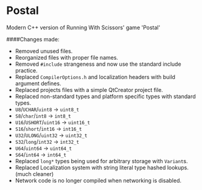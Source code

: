 # Postal
Modern C++ version of Running With Scissors' game 'Postal'

####Changes made:
* Removed unused files.
* Reorganized files with proper file names.
* Removed `#include` strangeness and now use the standard include practice.
* Replaced `CompilerOptions.h` and localization headers with build argument defines.
* Replaced projects files with a simple QtCreator project file.
* Replaced non-standard types and platform specific types with standard types.
 * `U8`/`UCHAR`/`uint8` -> `uint8_t`
 * `S8`/`char`/`int8` -> `int8_t`
 * `U16`/`USHORT`/`uint16` -> `uint16_t`
 * `S16`/`short`/`int16` -> `int16_t`
 * `U32`/`ULONG`/`uint32` -> `uint32_t`
 * `S32`/`long`/`int32` -> `int32_t`
 * `U64`/`uint64` -> `uint64_t`
 * `S64`/`int64` -> `int64_t`
* Replaced `long*` types being used for arbitrary storage with `Variant`s.
* Replaced Localization system with string literal type hashed lookups. (much cleaner)
* Network code is no longer compiled when networking is disabled.
